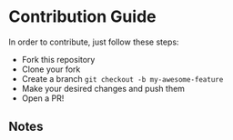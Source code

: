 # Contribution Guide

In order to contribute, just follow these steps:

- Fork this repository 
- Clone your fork 
- Create a branch `git checkout -b my-awesome-feature` 
- Make your desired changes and push them
- Open a PR!

## Notes